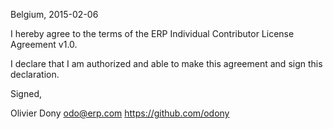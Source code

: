 Belgium, 2015-02-06

I hereby agree to the terms of the ERP Individual Contributor License
Agreement v1.0.

I declare that I am authorized and able to make this agreement and sign this
declaration.

Signed,

Olivier Dony odo@erp.com https://github.com/odony
